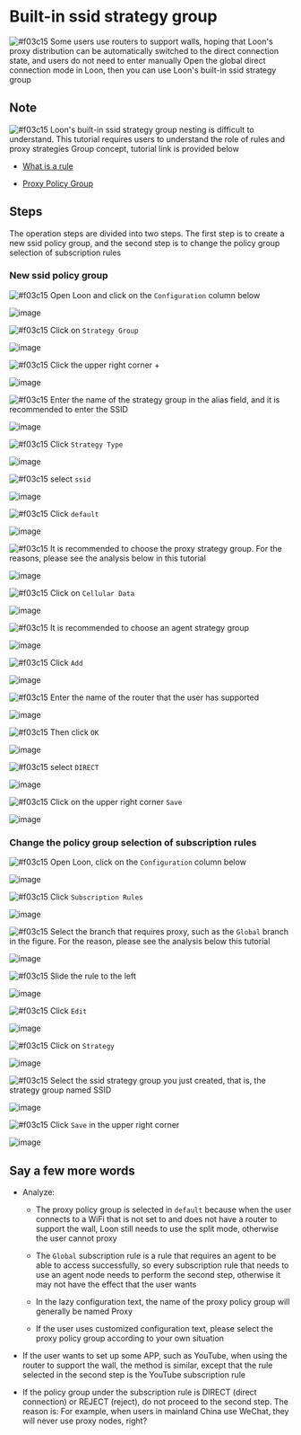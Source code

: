 # Built-in ssid strategy group

![#f03c15](https://placehold.it/15/f03c15/000000?text=+) Some users use routers to support walls, hoping that Loon's proxy distribution can be automatically switched to the direct connection state, and users do not need to enter manually Open the global direct connection mode in Loon, then you can use Loon's built-in ssid strategy group

## Note

![#f03c15](https://placehold.it/15/f03c15/000000?text=+) Loon's built-in ssid strategy group nesting is difficult to understand. This tutorial requires users to understand the role of rules and proxy strategies Group concept, tutorial link is provided below

- [What is a rule](https://github.com/chiupam/tutorial/blob/master/Loon/Plus/Rule_Summary_EN.md)

- [Proxy Policy Group](https://github.com/chiupam/tutorial/blob/master/Loon/Plus/Default_Proxy_EN.md)

## Steps

The operation steps are divided into two steps. The first step is to create a new ssid policy group, and the second step is to change the policy group selection of subscription rules

### New ssid policy group

![#f03c15](https://placehold.it/15/f03c15/000000?text=+) Open Loon and click on the `Configuration` column below

![image](https://raw.githubusercontent.com/chiupam/tutorial-image/master/Loon/Plus/ssid_1_1.jpg)

![#f03c15](https://placehold.it/15/f03c15/000000?text=+) Click on `Strategy Group`

![image](https://raw.githubusercontent.com/chiupam/tutorial-image/master/Loon/Plus/ssid_1_2.jpg)

![#f03c15](https://placehold.it/15/f03c15/000000?text=+) Click the upper right corner +

![image](https://raw.githubusercontent.com/chiupam/tutorial-image/master/Loon/Plus/ssid_1_3.jpg)

![#f03c15](https://placehold.it/15/f03c15/000000?text=+) Enter the name of the strategy group in the alias field, and it is recommended to enter the SSID

![image](https://raw.githubusercontent.com/chiupam/tutorial-image/master/Loon/Plus/ssid_1_4.jpg)

![#f03c15](https://placehold.it/15/f03c15/000000?text=+) Click `Strategy Type`

![image](https://raw.githubusercontent.com/chiupam/tutorial-image/master/Loon/Plus/ssid_1_5.jpg)

![#f03c15](https://placehold.it/15/f03c15/000000?text=+) select `ssid`

![image](https://raw.githubusercontent.com/chiupam/tutorial-image/master/Loon/Plus/ssid_1_6.jpg)

![#f03c15](https://placehold.it/15/f03c15/000000?text=+) Click `default`

![image](https://raw.githubusercontent.com/chiupam/tutorial-image/master/Loon/Plus/ssid_1_7.jpg)

![#f03c15](https://placehold.it/15/f03c15/000000?text=+) It is recommended to choose the proxy strategy group. For the reasons, please see the analysis below in this tutorial

![image](https://raw.githubusercontent.com/chiupam/tutorial-image/master/Loon/Plus/ssid_1_8.jpg)

![#f03c15](https://placehold.it/15/f03c15/000000?text=+) Click on `Cellular Data`

![image](https://raw.githubusercontent.com/chiupam/tutorial-image/master/Loon/Plus/ssid_1_9.jpg)

![#f03c15](https://placehold.it/15/f03c15/000000?text=+) It is recommended to choose an agent strategy group

![image](https://raw.githubusercontent.com/chiupam/tutorial-image/master/Loon/Plus/ssid_1_10.jpg)

![#f03c15](https://placehold.it/15/f03c15/000000?text=+) Click `Add`

![image](https://raw.githubusercontent.com/chiupam/tutorial-image/master/Loon/Plus/ssid_1_11.jpg)

![#f03c15](https://placehold.it/15/f03c15/000000?text=+) Enter the name of the router that the user has supported

![image](https://raw.githubusercontent.com/chiupam/tutorial-image/master/Loon/Plus/ssid_1_12.jpg)

![#f03c15](https://placehold.it/15/f03c15/000000?text=+) Then click `OK`

![image](https://raw.githubusercontent.com/chiupam/tutorial-image/master/Loon/Plus/ssid_1_13.jpg)

![#f03c15](https://placehold.it/15/f03c15/000000?text=+) select `DIRECT`

![image](https://raw.githubusercontent.com/chiupam/tutorial-image/master/Loon/Plus/ssid_1_14.jpg)

![#f03c15](https://placehold.it/15/f03c15/000000?text=+) Click on the upper right corner `Save`

![image](https://raw.githubusercontent.com/chiupam/tutorial-image/master/Loon/Plus/ssid_1_15.jpg)

### Change the policy group selection of subscription rules

![#f03c15](https://placehold.it/15/f03c15/000000?text=+) Open Loon, click on the `Configuration` column below

![image](https://raw.githubusercontent.com/chiupam/tutorial-image/master/Loon/Plus/ssid_2_1.jpg)

![#f03c15](https://placehold.it/15/f03c15/000000?text=+) Click `Subscription Rules`

![image](https://raw.githubusercontent.com/chiupam/tutorial-image/master/Loon/Plus/ssid_2_2.jpg)

![#f03c15](https://placehold.it/15/f03c15/000000?text=+) Select the branch that requires proxy, such as the `Global` branch in the figure. For the reason, please see the analysis below this tutorial

![image](https://raw.githubusercontent.com/chiupam/tutorial-image/master/Loon/Plus/ssid_2_3.jpg)

![#f03c15](https://placehold.it/15/f03c15/000000?text=+) Slide the rule to the left

![image](https://raw.githubusercontent.com/chiupam/tutorial-image/master/Loon/Plus/ssid_2_4.jpg)

![#f03c15](https://placehold.it/15/f03c15/000000?text=+) Click `Edit`

![image](https://raw.githubusercontent.com/chiupam/tutorial-image/master/Loon/Plus/ssid_2_5.jpg)

![#f03c15](https://placehold.it/15/f03c15/000000?text=+) Click on `Strategy`

![image](https://raw.githubusercontent.com/chiupam/tutorial-image/master/Loon/Plus/ssid_2_6.jpg)

![#f03c15](https://placehold.it/15/f03c15/000000?text=+) Select the ssid strategy group you just created, that is, the strategy group named SSID

![image](https://raw.githubusercontent.com/chiupam/tutorial-image/master/Loon/Plus/ssid_2_7.jpg)

![#f03c15](https://placehold.it/15/f03c15/000000?text=+) Click `Save` in the upper right corner

![image](https://raw.githubusercontent.com/chiupam/tutorial-image/master/Loon/Plus/ssid_2_8.jpg)

## Say a few more words

- Analyze:

  - The proxy policy group is selected in `default` because when the user connects to a WiFi that is not set to and does not have a router to support the wall, Loon still needs to use the split mode, otherwise the user cannot proxy
  
  - The `Global` subscription rule is a rule that requires an agent to be able to access successfully, so every subscription rule that needs to use an agent node needs to perform the second step, otherwise it may not have the effect that the user wants
  
  - In the lazy configuration text, the name of the proxy policy group will generally be named Proxy
  
  - If the user uses customized configuration text, please select the proxy policy group according to your own situation

- If the user wants to set up some APP, such as YouTube, when using the router to support the wall, the method is similar, except that the rule selected in the second step is the YouTube subscription rule

- If the policy group under the subscription rule is DIRECT (direct connection) or REJECT (reject), do not proceed to the second step. The reason is: For example, when users in mainland China use WeChat, they will never use proxy nodes, right?